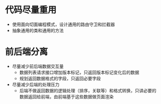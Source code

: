 # 代码尽量重用

- 使用面向切面编程模式，设计通用的路由守卫和拦截器
- 抽象通用的类和通用的方法

# 前后端分离

- 尽量减少前后端数据交互量
  - 数据列表请求接口增加版本标记，只返回版本标记变化后的数据
  - 规划返回数据格式的字段，只返回必要字段
- 尽量减少后端的处理压力
  - 后端不做返回数据的逻辑处理（排序，关联等）和格式转换，只讲必要的数据返回给前端，由前端基于这些数据做页面渲染
